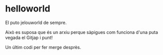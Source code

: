 # helloworld
El puto jelouworld de sempre.

Això es suposa que és un arxiu perque sàpigues com funciona d'una puta vegada el Gitjap
i punt!

Un últim codi per fer merge desprès.

